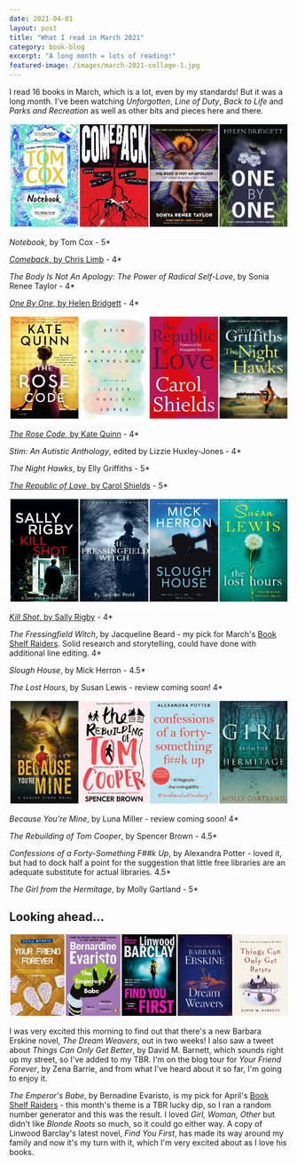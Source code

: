 ```yaml
---
date: 2021-04-01
layout: post
title: "What I read in March 2021"
category: book-blog
excerpt: "A long month = lots of reading!"
featured-image: /images/march-2021-collage-1.jpg
---
```


I read 16 books in March, which is a lot, even by my standards! But it was a long month. I've been watching <cite>Unforgotten</cite>, <cite>Line of Duty</cite>, <cite>Back to Life</cite> and <cite>Parks and Recreation</cite> as well as other bits and pieces here and there.

![Notebook, Comeback, The Body is not an Apology, One By One](/images/march-2021-collage-1.jpg)

<cite>Notebook</cite>, by Tom Cox - 5*

[<cite>Comeback</cite>, by Chris Limb](/blog-tour-comeback/) - 4*

<cite>The Body Is Not An Apology: The Power of Radical Self-Love</cite>, by Sonia Renee Taylor - 4*

[<cite>One By One</cite>, by Helen Bridgett](/blog-tour-one-by-one/) - 4*

![The Rose Code, Stim: An Autistic Anthology, The Night Hawks, The Republic of Love](/images/march-2021-collage-2.jpg)

[<cite>The Rose Code</cite>, by Kate Quinn](/blog-tour-the-rose-code/) - 4*

<cite>Stim: An Autistic Anthology</cite>, edited by Lizzie Huxley-Jones - 4*

<cite>The Night Hawks</cite>, by Elly Griffiths - 5*

[<cite>The Republic of Love</cite>, by Carol Shields](/blog-tour-the-republic-of-love/) - 5*

![Kill Shot, The Fressingfield Witch, Slough House, The Lost Hours](/images/march-2021-collage-3.jpg)

[<cite>Kill Shot</cite>, by Sally Rigby](/blog-tour-kill-shot/) - 4*

<cite>The Fressingfield Witch</cite>, by Jacqueline Beard - my pick for March's [Book Shelf Raiders](https://www.instagram.com/bookshelfraiders/). Solid research and storytelling, could have done with additional line editing. 4*

<cite>Slough House</cite>, by Mick Herron - 4.5*

<cite>The Lost Hours</cite>, by Susan Lewis - review coming soon! 4*

![Because You're Mine, The Rebuilding of Tom Cooper, Confessions of a Forty-Something F##k Up, The Girl from the Hermitage](/images/march-2021-collage-4.jpg)

<cite>Because You're Mine</cite>, by Luna Miller - review coming soon! 4*

<cite>The Rebuilding of Tom Cooper</cite>, by Spencer Brown - 4.5*

<cite>Confessions of a Forty-Something F##k Up</cite>, by Alexandra Potter - loved it, but had to dock half a point for the suggestion that little free libraries are an adequate substitute for actual libraries. 4.5*

<cite>The Girl from the Hermitage</cite>, by Molly Gartland - 5*

## Looking ahead...

![Your Friend Forever, The Emperor's Babe, Find You First, The Dream Weavers, Things Can Only Get Better](/images/march-2021-collage-5.jpg)

I was very excited this morning to find out that there's a new Barbara Erskine novel, <cite>The Dream Weavers</cite>, out in two weeks! I also saw a tweet about <cite>Things Can Only Get Better</cite>, by David M. Barnett, which sounds right up my street, so I've added to my TBR. I'm on the blog tour for <cite>Your Friend Forever</cite>, by Zena Barrie, and from what I've heard about it so far, I'm going to enjoy it.

<cite>The Emperor's Babe</cite>, by Bernadine Evaristo, is my pick for April's [Book Shelf Raiders](https://www.instagram.com/bookshelfraiders/) - this month's theme is a TBR lucky dip, so I ran a random number generator and this was the result. I loved <cite>Girl, Woman, Other</cite> but didn't like <cite>Blonde Roots</cite> so much, so it could go either way. A copy of Linwood Barclay's latest novel, <cite>Find You First</cite>, has made its way around my family and now it's my turn with it, which I'm very excited about as I love his books.
